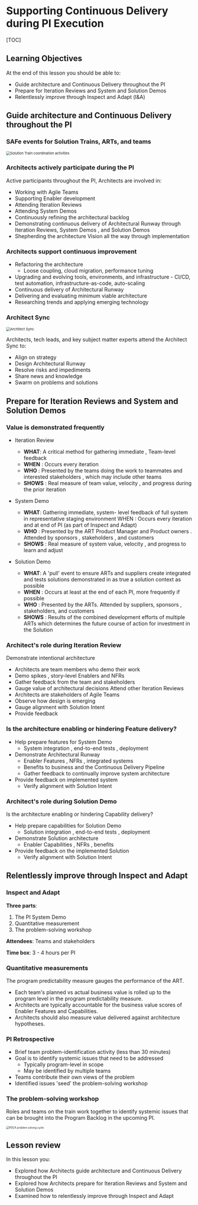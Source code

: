 # Supporting Continuous Delivery during PI Execution

[TOC]



## Learning Objectives

At the end of this lesson you should be able to:
- Guide architecture and Continuous Delivery throughout the PI
- Prepare for Iteration Reviews and System and Solution Demos
- Relentlessly improve through Inspect and Adapt (l&A)

## Guide architecture and Continuous Delivery throughout the PI

### SAFe events for Solution Trains, ARTs, and teams

<img src="images/c3c1f8f6.png" alt="Solution Train coordination activities" style="zoom:67%;" />

### Architects actively participate during the PI

Active participants throughout the PI, Architects are involved in:
- Working with Agile Teams
- Supporting Enabler development
- Attending Iteration Reviews
- Attending System Demos
- Continuously refining the architectural backlog
- Demonstrating continuous delivery of Architectural Runway through Iteration Reviews, System Demos , and Solution Demos
- Shepherding the architecture Vision all the way through implementation

### Architects support continuous improvement

- Refactoring the architecture
  - Loose coupling, cloud migration, performance tuning
- Upgrading and evolving tools, environments, and infrastructure - CI/CD, test automation, infrastructure-as-code, auto-scaling
- Continuous delivery of Architectural Runway
- Delivering and evaluating minimum viable architecture
- Researching trends and applying emerging technology

### Architect Sync

<img src="images/30caf159.png" alt="Architect Sync" style="zoom:67%;" />

Architects, tech leads, and key subject matter experts attend the Architect Sync to:
- Align on strategy
- Design Architectural Runway
- Resolve risks and impediments
- Share news and knowledge
- Swarm on problems and solutions

## Prepare for Iteration Reviews and System and Solution Demos

### Value is demonstrated frequently

* Iteration Review

  - **WHAT**: A critical method for gathering immediate , Team-level feedback
  - **WHEN** : Occurs every iteration
  - **WHO** : Presented by the teams doing the work to teammates and interested stakeholders , which may include other teams
  - **SHOWS** : Real measure of team value, velocity , and progress during the prior iteration

* System Demo

  - **WHAT**: Gathering immediate, system- level feedback of full system in representative staging environment WHEN : Occurs every iteration and
at end of PI (as part of Inspect and Adapt)
  - **WHO** : Presented by the ART Product Manager and Product owners . Attended by sponsors , stakeholders , and customers
  - **SHOWS** : Real measure of system value, velocity , and progress to learn and adjust

* Solution Demo
  - **WHAT**: A 'pull' event to ensure ARTs and suppliers create integrated and tests solutions demonstrated in as true a solution context as possible
  - **WHEN** : Occurs at least at the end of each PI, more frequently if possible
  - **WHO** : Presented by the ARTs. Attended by suppliers, sponsors , stakeholders, and customers
  - **SHOWS** : Results of the combined development efforts of multiple ARTs which determines the future course of action for investment in the Solution

### Architect's role during Iteration Review


Demonstrate intentional architecture
* Architects are team members who demo their work
* Demo spikes , story-level Enablers and NFRs
* Gather feedback from the team and stakeholders
* Gauge value of architectural decisions Attend other Iteration Reviews
* Architects are stakeholders of Agile Teams
* Observe how design is emerging
* Gauge alignment with Solution Intent
* Provide feedback

### Is the architecture enabling or hindering Feature delivery?

* Help prepare features for System Demo
  - System integration , end-to-end tests , deployment
* Demonstrate Architectural Runway
  - Enabler Features , NFRs , integrated systems
  - Benefits to business and the Continuous Delivery Pipeline
  - Gather feedback to continually improve system architecture
* Provide feedback on implemented system
  - Verify alignment with Solution Intent

### Architect's role during Solution Demo

Is the architecture enabling or hindering Capability delivery?
* Help prepare capabilities for Solution Demo
  - Solution integration , end-to-end tests , deployment
* Demonstrate Solution architecture
  - Enabler Capabilities , NFRs , benefits
* Provide feedback on the implemented Solution
  - Verify alignment with Solution Intent

## Relentlessly improve through Inspect and Adapt

### Inspect and Adapt


**Three parts**:
1. The PI System Demo
2. Quantitative measurement
3. The problem-solving workshop

**Attendees**: Teams and stakeholders

**Time box**: 3 - 4 hours per PI

### Quantitative measurements
The program predictability measure gauges the performance of the ART.
* Each team's planned vs actual business value is rolled up to the program level in the program predictability measure.
* Architects are typically
accountable for the business value scores of Enabler Features and Capabilities.
* Architects should also measure value delivered against architecture hypotheses.

### PI Retrospective
* Brief team problem-identification activity (less than 30 minutes)
* Goal is to identify systemic issues that need to be addressed
  - Typically program-level in scope
  - May be identified by multiple teams
* Teams contribute their own views of the problem
* Identified issues 'seed' the problem-solving workshop

### The problem-solving workshop

Roles and teams on the train work together to identify systemic issues that can be brought into the Program Backlog in the upcoming PI.

<img src="images/b157efe5.png" alt="PDCA problem solving cycle" style="zoom:50%;" />

## Lesson review
In this lesson you:
* Explored how Architects guide architecture and Continuous Delivery throughout the PI
* Explored how Architects prepare for Iteration Reviews and System and Solution Demos
* Examined how to relentlessly improve through Inspect and Adapt
